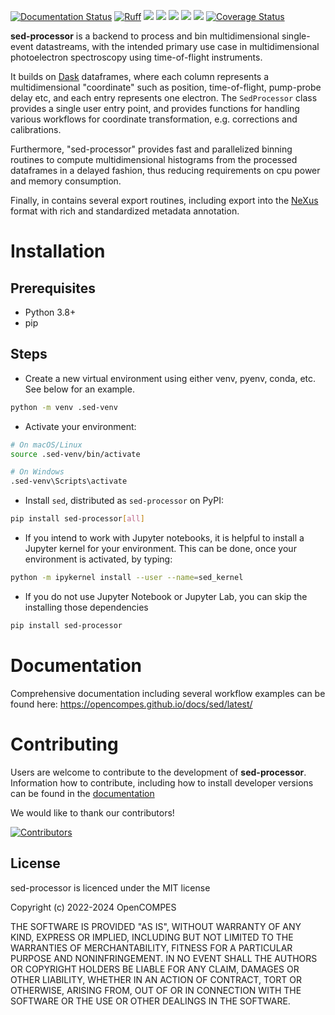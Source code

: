 [![Documentation Status](https://github.com/OpenCOMPES/sed/actions/workflows/documentation.yml/badge.svg)](https://opencompes.github.io/sed/)
[![Ruff](https://img.shields.io/endpoint?url=https://raw.githubusercontent.com/astral-sh/ruff/main/assets/badge/v2.json)](https://github.com/astral-sh/ruff)
![](https://github.com/OpenCOMPES/sed/actions/workflows/linting.yml/badge.svg?branch=main)
![](https://github.com/OpenCOMPES/sed/actions/workflows/testing_multiversion.yml/badge.svg?branch=main)
![](https://img.shields.io/pypi/pyversions/sed-processor)
![](https://img.shields.io/pypi/l/sed-processor)
[![](https://img.shields.io/pypi/v/sed-processor)](https://pypi.org/project/sed-processor)
[![Coverage Status](https://coveralls.io/repos/github/OpenCOMPES/sed/badge.svg?branch=main&kill_cache=1)](https://coveralls.io/github/OpenCOMPES/sed?branch=main)

**sed-processor** is a backend to process and bin multidimensional single-event datastreams, with the intended primary use case in multidimensional photoelectron spectroscopy using time-of-flight instruments.

It builds on [Dask](https://www.dask.org/) dataframes, where each column represents a multidimensional "coordinate" such as position, time-of-flight, pump-probe delay etc, and each entry represents one electron. The `SedProcessor` class provides a single user entry point, and provides functions for handling various workflows for coordinate transformation, e.g. corrections and calibrations.

Furthermore, "sed-processor" provides fast and parallelized binning routines to compute multidimensional histograms from the processed dataframes in a delayed fashion, thus reducing requirements on cpu power and memory consumption.

Finally, in contains several export routines, including export into the [NeXus](https://www.nexusformat.org/) format with rich and standardized metadata annotation.

# Installation

## Prerequisites
- Python 3.8+
- pip

## Steps
- Create a new virtual environment using either venv, pyenv, conda, etc. See below for an example.

```bash
python -m venv .sed-venv
```

- Activate your environment:

```bash
# On macOS/Linux
source .sed-venv/bin/activate

# On Windows
.sed-venv\Scripts\activate
```

- Install `sed`, distributed as `sed-processor` on PyPI:

```bash
pip install sed-processor[all]
```

- If you intend to work with Jupyter notebooks, it is helpful to install a Jupyter kernel for your environment. This can be done, once your environment is activated, by typing:

```bash
python -m ipykernel install --user --name=sed_kernel
```

- If you do not use Jupyter Notebook or Jupyter Lab, you can skip the installing those dependencies

```bash
pip install sed-processor
```

# Documentation
Comprehensive documentation including several workflow examples can be found here:
https://opencompes.github.io/docs/sed/latest/


# Contributing
Users are welcome to contribute to the development of **sed-processor**. Information how to contribute, including how to install developer versions can be found in the [documentation](https://opencompes.github.io/docs/sed/latest/misc/contribution.html)

We would like to thank our contributors!

[![Contributors](https://contrib.rocks/image?repo=OpenCOMPES/sed)](https://github.com/OpenCOMPES/sed/graphs/contributors)


## License

sed-processor is licenced under the MIT license

Copyright (c) 2022-2024 OpenCOMPES

THE SOFTWARE IS PROVIDED "AS IS", WITHOUT WARRANTY OF ANY KIND, EXPRESS OR
IMPLIED, INCLUDING BUT NOT LIMITED TO THE WARRANTIES OF MERCHANTABILITY,
FITNESS FOR A PARTICULAR PURPOSE AND NONINFRINGEMENT. IN NO EVENT SHALL THE
AUTHORS OR COPYRIGHT HOLDERS BE LIABLE FOR ANY CLAIM, DAMAGES OR OTHER
LIABILITY, WHETHER IN AN ACTION OF CONTRACT, TORT OR OTHERWISE, ARISING FROM,
OUT OF OR IN CONNECTION WITH THE SOFTWARE OR THE USE OR OTHER DEALINGS IN THE
SOFTWARE.
